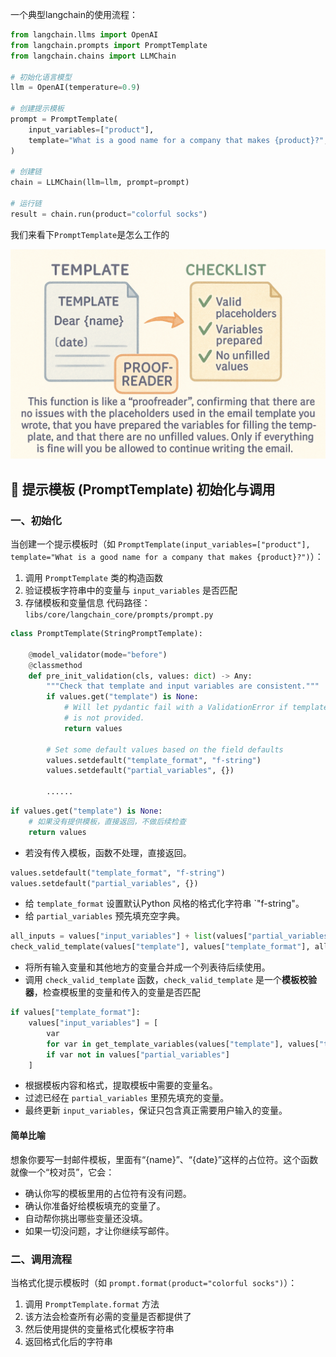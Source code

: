 
一个典型langchain的使用流程：
```python
from langchain.llms import OpenAI
from langchain.prompts import PromptTemplate
from langchain.chains import LLMChain
  
# 初始化语言模型
llm = OpenAI(temperature=0.9)

# 创建提示模板
prompt = PromptTemplate(
    input_variables=["product"],
    template="What is a good name for a company that makes {product}?",
)

# 创建链
chain = LLMChain(llm=llm, prompt=prompt)

# 运行链
result = chain.run(product="colorful socks")
```

我们来看下`PromptTemplate`是怎么工作的

![alt text](image/04.png)

## 📝 提示模板 (PromptTemplate) 初始化与调用

### 一、初始化

当创建一个提示模板时（如 `PromptTemplate(input_variables=["product"], template="What is a good name for a company that makes {product}?")`）：
1. 调用 `PromptTemplate` 类的构造函数
2. 验证模板字符串中的变量与 `input_variables` 是否匹配
3. 存储模板和变量信息
代码路径：`libs/core/langchain_core/prompts/prompt.py`
```python
class PromptTemplate(StringPromptTemplate):

    @model_validator(mode="before")
    @classmethod
    def pre_init_validation(cls, values: dict) -> Any:
        """Check that template and input variables are consistent."""
        if values.get("template") is None:
            # Will let pydantic fail with a ValidationError if template
            # is not provided.
            return values

        # Set some default values based on the field defaults
        values.setdefault("template_format", "f-string")
        values.setdefault("partial_variables", {})

        ......
```


```python
if values.get("template") is None:
    # 如果没有提供模板，直接返回，不做后续检查
    return values
```
- 若没有传入模板，函数不处理，直接返回。


```python
values.setdefault("template_format", "f-string")
values.setdefault("partial_variables", {})
```
- 给 `template_format` 设置默认Python 风格的格式化字符串 `"f-string"。
- 给 `partial_variables` 预先填充空字典。


```python
all_inputs = values["input_variables"] + list(values["partial_variables"])
check_valid_template(values["template"], values["template_format"], all_inputs)
```
- 将所有输入变量和其他地方的变量合并成一个列表待后续使用。
- 调用 `check_valid_template` 函数，`check_valid_template` 是一个**模板校验器**，检查模板里的变量和传入的变量是否匹配

```python
if values["template_format"]:
    values["input_variables"] = [
        var
        for var in get_template_variables(values["template"], values["template_format"])
        if var not in values["partial_variables"]
    ]
```
- 根据模板内容和格式，提取模板中需要的变量名。
- 过滤已经在 `partial_variables` 里预先填充的变量。
- 最终更新 `input_variables`，保证只包含真正需要用户输入的变量。
#### 简单比喻
想象你要写一封邮件模板，里面有“{name}”、“{date}”这样的占位符。这个函数就像一个“校对员”，它会：
- 确认你写的模板里用的占位符有没有问题。
- 确认你准备好给模板填充的变量了。
- 自动帮你挑出哪些变量还没填。
- 如果一切没问题，才让你继续写邮件。


### 二、调用流程

当格式化提示模板时（如 `prompt.format(product="colorful socks")`）：
1. 调用 `PromptTemplate.format` 方法
2. 该方法会检查所有必需的变量是否都提供了
3. 然后使用提供的变量格式化模板字符串
4. 返回格式化后的字符串
